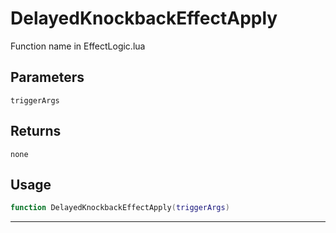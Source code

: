 # DelayedKnockbackEffectApply
Function name in EffectLogic.lua
## Parameters
`triggerArgs`
## Returns
`none`
## Usage
```lua
function DelayedKnockbackEffectApply(triggerArgs)
```
---
